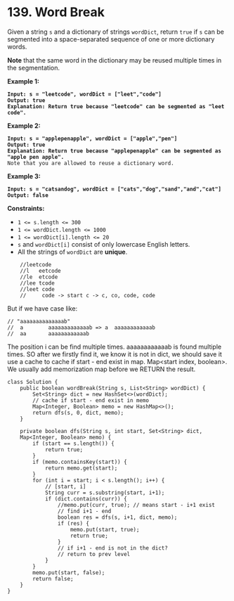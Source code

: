# 139. Word Break

Given a string `s` and a dictionary of strings `wordDict`, return `true` if `s` can be segmented into a space-separated sequence of one or more dictionary words.

**Note** that the same word in the dictionary may be reused multiple times in the segmentation.

&#x20;

**Example 1:**

<pre><code><strong>Input: s = "leetcode", wordDict = ["leet","code"]
</strong><strong>Output: true
</strong><strong>Explanation: Return true because "leetcode" can be segmented as "leet code".
</strong></code></pre>

**Example 2:**

<pre><code><strong>Input: s = "applepenapple", wordDict = ["apple","pen"]
</strong><strong>Output: true
</strong><strong>Explanation: Return true because "applepenapple" can be segmented as "apple pen apple".
</strong>Note that you are allowed to reuse a dictionary word.
</code></pre>

**Example 3:**

<pre><code><strong>Input: s = "catsandog", wordDict = ["cats","dog","sand","and","cat"]
</strong><strong>Output: false
</strong></code></pre>

&#x20;

**Constraints:**

* `1 <= s.length <= 300`
* `1 <= wordDict.length <= 1000`
* `1 <= wordDict[i].length <= 20`
* `s` and `wordDict[i]` consist of only lowercase English letters.
* All the strings of `wordDict` are **unique**.

```
    //leetcode
    //l   eetcode
    //le  etcode
    //lee tcode
    //leet code
    //     code -> start c -> c, co, code, code
```

But if we have case like:&#x20;

```
// "aaaaaaaaaaaaaab"
//  a        aaaaaaaaaaaaab => a  aaaaaaaaaaaab
//  aa       aaaaaaaaaaaab
```

The position i can be find multiple times. aaaaaaaaaaaab is found multiple times. SO after we firstly find it, we know it is not in dict, we should save it use a cache to cache if start - end exist in map.  Map\<start index, boolean>. We usually add memorization map before we RETURN the result.&#x20;

```
class Solution {
    public boolean wordBreak(String s, List<String> wordDict) {
        Set<String> dict = new HashSet<>(wordDict);
        // cache if start - end exist in memo
        Map<Integer, Boolean> memo = new HashMap<>();
        return dfs(s, 0, dict, memo);
    }

    private boolean dfs(String s, int start, Set<String> dict, 
    Map<Integer, Boolean> memo) {
        if (start == s.length()) {
            return true;
        }
        if (memo.containsKey(start)) {
            return memo.get(start);
        }
        for (int i = start; i < s.length(); i++) {
            // [start, i]
            String curr = s.substring(start, i+1);
            if (dict.contains(curr)) {
                //memo.put(curr, true); // means start - i+1 exist
                // find i+1 - end
                boolean res = dfs(s, i+1, dict, memo);
                if (res) {
                    memo.put(start, true);
                    return true;
                }
                // if i+1 - end is not in the dict?
                // return to prev level
            }
        }
        memo.put(start, false);
        return false;
    }
}
```

